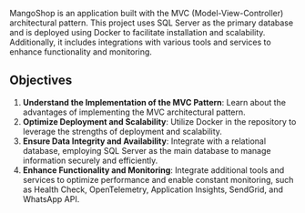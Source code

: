 MangoShop is an application built with the MVC (Model-View-Controller) architectural pattern. This project uses SQL Server as the primary database and is deployed using Docker to facilitate installation and scalability. Additionally, it includes integrations with various tools and services to enhance functionality and monitoring.

## Objectives
1. **Understand the Implementation of the MVC Pattern**: Learn about the advantages of implementing the MVC architectural pattern.
2. **Optimize Deployment and Scalability**: Utilize Docker in the repository to leverage the strengths of deployment and scalability.
3. **Ensure Data Integrity and Availability**: Integrate with a relational database, employing SQL Server as the main database to manage information securely and efficiently.
4. **Enhance Functionality and Monitoring**: Integrate additional tools and services to optimize performance and enable constant monitoring, such as Health Check, OpenTelemetry, Application Insights, SendGrid, and WhatsApp API.
